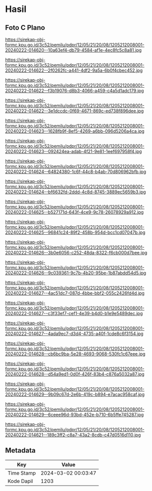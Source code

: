 # Hasil

## Foto C Plano

https://sirekap-obj-formc.kpu.go.id/3c52/pemilu/pdpr/12/05/21/20/08/1205212008001-20240222-014620--10a63ef4-db79-4584-af1e-4ec8fc5c8a81.jpg

https://sirekap-obj-formc.kpu.go.id/3c52/pemilu/pdpr/12/05/21/20/08/1205212008001-20240222-014622--2f0262fc-a441-4df2-9a5a-6b0f4cbec452.jpg

https://sirekap-obj-formc.kpu.go.id/3c52/pemilu/pdpr/12/05/21/20/08/1205212008001-20240222-014622--f3b19076-d8b3-4066-a459-c4a5d1adc179.jpg

https://sirekap-obj-formc.kpu.go.id/3c52/pemilu/pdpr/12/05/21/20/08/1205212008001-20240222-014622--3e1dccdc-0f69-4671-869c-ed738f896dee.jpg

https://sirekap-obj-formc.kpu.go.id/3c52/pemilu/pdpr/12/05/21/20/08/1205212008001-20240222-014623--1628fb9f-8ef5-4269-a6bb-096d5206a4ca.jpg

https://sirekap-obj-formc.kpu.go.id/3c52/pemilu/pdpr/12/05/21/20/08/1205212008001-20240222-014623--092424ea-adab-4f21-9e81-1eef697958f4.jpg

https://sirekap-obj-formc.kpu.go.id/3c52/pemilu/pdpr/12/05/21/20/08/1205212008001-20240222-014624--64824380-1c6f-44c8-b4ab-70d806962bfb.jpg

https://sirekap-obj-formc.kpu.go.id/3c52/pemilu/pdpr/12/05/21/20/08/1205212008001-20240222-014624--bf6632fd-2ddd-4c8d-8745-3889ec5659b3.jpg

https://sirekap-obj-formc.kpu.go.id/3c52/pemilu/pdpr/12/05/21/20/08/1205212008001-20240222-014625--b527171d-643f-4ce9-9c78-26078929a912.jpg

https://sirekap-obj-formc.kpu.go.id/3c52/pemilu/pdpr/12/05/21/20/08/1205212008001-20240222-014625--96841c24-89f2-458b-954d-bcc1cd07047b.jpg

https://sirekap-obj-formc.kpu.go.id/3c52/pemilu/pdpr/12/05/21/20/08/1205212008001-20240222-014626--3b0e6056-c252-48da-8322-f6cb000d7bee.jpg

https://sirekap-obj-formc.kpu.go.id/3c52/pemilu/pdpr/12/05/21/20/08/1205212008001-20240222-014626--9c039361-9c7b-4b20-95be-1b87abdd54d5.jpg

https://sirekap-obj-formc.kpu.go.id/3c52/pemilu/pdpr/12/05/21/20/08/1205212008001-20240222-014627--4ac51dc7-087d-4bbe-bbf2-055c2426fd4d.jpg

https://sirekap-obj-formc.kpu.go.id/3c52/pemilu/pdpr/12/05/21/20/08/1205212008001-20240222-014627--c3f33ef7-cef1-4e39-b4d0-b1e9e5489dec.jpg

https://sirekap-obj-formc.kpu.go.id/3c52/pemilu/pdpr/12/05/21/20/08/1205212008001-20240222-014627--4ada9ec7-d3d4-4735-a40f-1cde8c6f3154.jpg

https://sirekap-obj-formc.kpu.go.id/3c52/pemilu/pdpr/12/05/21/20/08/1205212008001-20240222-014628--cb6bc9ba-5e28-4693-9068-530fc1c67eee.jpg

https://sirekap-obj-formc.kpu.go.id/3c52/pemilu/pdpr/12/05/21/20/08/1205212008001-20240222-014628--d54a9ed1-0d0f-426f-83b4-c876a5032a87.jpg

https://sirekap-obj-formc.kpu.go.id/3c52/pemilu/pdpr/12/05/21/20/08/1205212008001-20240222-014629--9b09c67d-2e6b-419c-b894-e7acac958caf.jpg

https://sirekap-obj-formc.kpu.go.id/3c52/pemilu/pdpr/12/05/21/20/08/1205212008001-20240222-014629--6ceee96d-93bd-452e-b710-6b5ffe745287.jpg

https://sirekap-obj-formc.kpu.go.id/3c52/pemilu/pdpr/12/05/21/20/08/1205212008001-20240222-014621--189c3ff2-c8a7-43a2-8cdb-c47d0516d110.jpg


## Metadata

| Key        | Value               |
| ---------- | ------------------- |
| Time Stamp | 2024-03-02 00:03:47 |
| Kode Dapil | 1203                |



